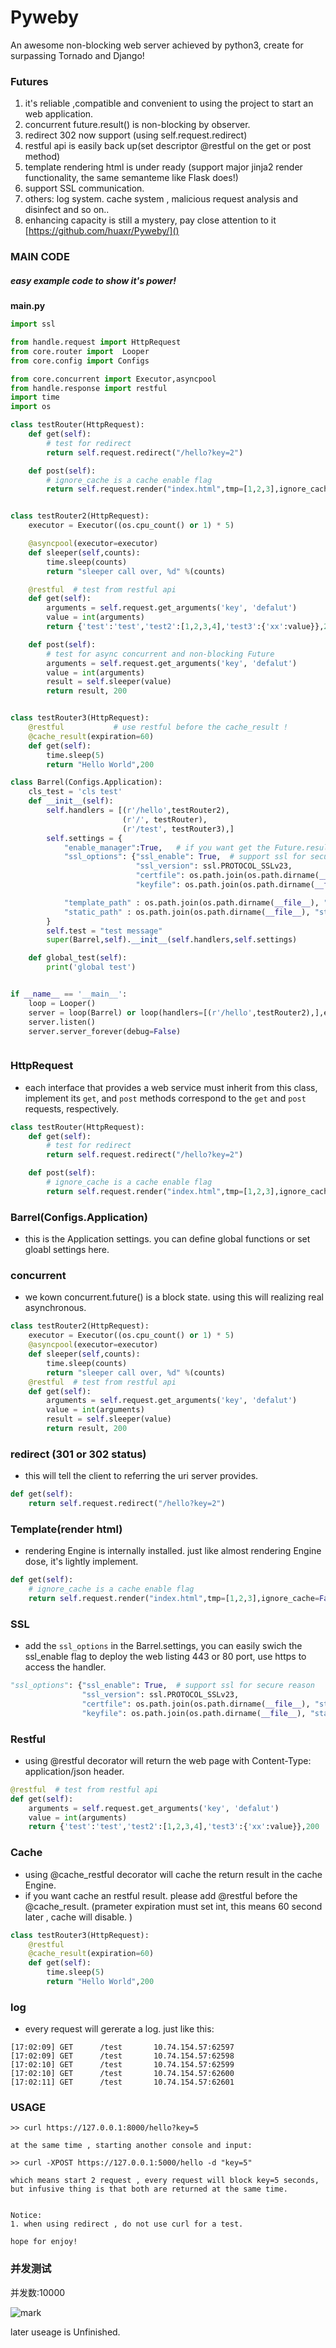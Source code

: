 # Pyweby
An awesome non-blocking web server achieved by python3, create for surpassing Tornado and Django!


### Futures
1. it's reliable ,compatible and convenient to using the project to start an web application.
1. concurrent future.result() is non-blocking by observer.
1. redirect 302 now support (using self.request.redirect)
1. restful api is easily back up(set descriptor @restful on the get or post method)
1. template rendering html is under ready (support major jinja2 render functionality, the same semanteme like Flask does!)
1. support SSL communication.
1. others: log system. cache system , malicious request analysis and disinfect and so on..
1. enhancing capacity is still a mystery, pay close attention to it [https://github.com/huaxr/Pyweby/]()


### MAIN CODE
##### easy example code to show it's power! 

**main.py**
```python
import ssl

from handle.request import HttpRequest
from core.router import  Looper
from core.config import Configs

from core.concurrent import Executor,asyncpool
from handle.response import restful
import time
import os

class testRouter(HttpRequest):
    def get(self):
        # test for redirect
        return self.request.redirect("/hello?key=2")

    def post(self):
        # ignore_cache is a cache enable flag
        return self.request.render("index.html",tmp=[1,2,3],ignore_cache=False)


class testRouter2(HttpRequest):
    executor = Executor((os.cpu_count() or 1) * 5)

    @asyncpool(executor=executor)
    def sleeper(self,counts):
        time.sleep(counts)
        return "sleeper call over, %d" %(counts)

    @restful  # test from restful api
    def get(self):
        arguments = self.request.get_arguments('key', 'defalut')
        value = int(arguments)
        return {'test':'test','test2':[1,2,3,4],'test3':{'xx':value}},200

    def post(self):
        # test for async concurrent and non-blocking Future
        arguments = self.request.get_arguments('key', 'defalut')
        value = int(arguments)
        result = self.sleeper(value)
        return result, 200


class testRouter3(HttpRequest):
    @restful           # use restful before the cache_result !
    @cache_result(expiration=60)
    def get(self):
        time.sleep(5)
        return "Hello World",200

class Barrel(Configs.Application):
    cls_test = 'cls test'
    def __init__(self):
        self.handlers = [(r'/hello',testRouter2),
                         (r'/', testRouter),
                         (r'/test', testRouter3),]
        self.settings = {
            "enable_manager":True,   # if you want get the Future.result and without blocking the server. set it True
            "ssl_options": {"ssl_enable": True,  # support ssl for secure reason
                            "ssl_version": ssl.PROTOCOL_SSLv23,
                            "certfile": os.path.join(os.path.dirname(__file__), "static","server.crt"),
                            "keyfile": os.path.join(os.path.dirname(__file__), "static","server.key")},

            "template_path" : os.path.join(os.path.dirname(__file__), "templates"),
            "static_path" : os.path.join(os.path.dirname(__file__), "static"),
        }
        self.test = "test message"
        super(Barrel,self).__init__(self.handlers,self.settings)

    def global_test(self):
        print('global test')


if __name__ == '__main__':
    loop = Looper()
    server = loop(Barrel) or loop(handlers=[(r'/hello',testRouter2),],enable_manager=1)
    server.listen()
    server.server_forever(debug=False)



```

### HttpRequest
- each interface that provides a web service must inherit from this class, implement its `get`, and `post` methods correspond to the `get` and `post` requests, respectively. 
```python
class testRouter(HttpRequest):
    def get(self):
        # test for redirect
        return self.request.redirect("/hello?key=2")

    def post(self):
        # ignore_cache is a cache enable flag
        return self.request.render("index.html",tmp=[1,2,3],ignore_cache=False)
```


### Barrel(Configs.Application)
- this is the Application settings. you can define global functions or set gloabl settings here.



### concurrent
- we kown concurrent.future() is a block state. using this will realizing real asynchronous.
```python
class testRouter2(HttpRequest):
    executor = Executor((os.cpu_count() or 1) * 5)
    @asyncpool(executor=executor)
    def sleeper(self,counts):
        time.sleep(counts)
        return "sleeper call over, %d" %(counts)
    @restful  # test from restful api
    def get(self):
        arguments = self.request.get_arguments('key', 'defalut')
        value = int(arguments)
        result = self.sleeper(value)
        return result, 200
```



### redirect (301 or 302 status)
- this will tell the client to referring the uri server provides.
```python
def get(self):
    return self.request.redirect("/hello?key=2")
```


### Template(render html)
- rendering Engine is internally installed. just like almost rendering Engine dose, it's lightly implement.
```python
def get(self):
    # ignore_cache is a cache enable flag
    return self.request.render("index.html",tmp=[1,2,3],ignore_cache=False)
```


### SSL
- add the `ssl_options` in the Barrel.settings, you can easily swich the ssl_enable flag to  deploy the web listing 443 or 80 port, use https to access the handler.
```python
"ssl_options": {"ssl_enable": True,  # support ssl for secure reason
                "ssl_version": ssl.PROTOCOL_SSLv23,
                "certfile": os.path.join(os.path.dirname(__file__), "static","server.crt"),
                "keyfile": os.path.join(os.path.dirname(__file__), "static","server.key")},
```

### Restful
- using @restful decorator will return the web page with Content-Type: application/json header.
```python
@restful  # test from restful api
def get(self):
    arguments = self.request.get_arguments('key', 'defalut')
    value = int(arguments)
    return {'test':'test','test2':[1,2,3,4],'test3':{'xx':value}},200
```

### Cache
- using @cache_restful decorator will cache the return result in the cache Engine.
- if you want cache an restful result. please add @restful before the @cache_result.
(prameter expiration must set int, this means 60 second later , cache will disable. )
```python
class testRouter3(HttpRequest):
    @restful          
    @cache_result(expiration=60)
    def get(self):
        time.sleep(5)
        return "Hello World",200
```

### log
- every request will gererate a log. just like this:
```
[17:02:09] GET		/test		10.74.154.57:62597
[17:02:09] GET		/test		10.74.154.57:62598
[17:02:10] GET		/test		10.74.154.57:62599
[17:02:10] GET		/test		10.74.154.57:62600
[17:02:11] GET		/test		10.74.154.57:62601
```


### USAGE

```
>> curl https://127.0.0.1:8000/hello?key=5

at the same time , starting another console and input:

>> curl -XPOST https://127.0.0.1:5000/hello -d "key=5"

which means start 2 request , every request will block key=5 seconds,
but infusive thing is that both are returned at the same time.


Notice:
1. when using redirect , do not use curl for a test.

hope for enjoy!

```

### 并发测试

并发数:10000

![mark](http://pacfhd1z8.bkt.clouddn.com/python/180814/gcGe28dIm5.png?imageslim)


later useage is Unfinished.
